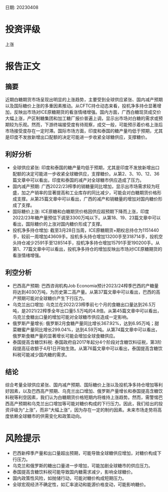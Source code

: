 
日期: 20230408

# 投资评级

上涨

# 报告正文

## 摘要

近期白糖期货市场呈现出明显的上涨趋势，主要受到全球供应紧张、国内减产预期以及国际糖价上涨的多重因素推动。从CFTC持仓动态来看，投机净多持仓显著增加，反映出市场对ICE原糖期货的看涨情绪增强。国内方面，广西白糖现货成交价大幅上涨，产区制糖集团和加工糖厂报价普遍上调，显示出市场对白糖的需求或预期较为乐观。然而，下游终端接受度有待观察，成交一般，可能预示着价格上涨后市场接受度存在一定时滞。国际市场方面，印度和泰国的糖产量均低于预期，尤其是印度不发放新增出口配额的决定可能进一步收紧全球糖供应，支撑糖价。

## 利好分析

* 全球供应紧张: 印度和泰国的糖产量均低于预期，尤其是印度不发放新增出口配额的决定可能进一步收紧全球糖供应，支撑糖价。从第2、3、10、12、36篇文章中可以看出，印度和泰国的减产对全球糖市供应造成了压力。
* 国内减产预期: 广西2022/23榨季的销糖量同比增加，显示出市场需求较为旺盛，加之产销率的显著提高和工业库存的同比减少，可能会对白糖期货价格形成支撑。从第25篇文章中可以看出，广西的减产和销糖量的增加对国内糖价形成了支撑。
* 国际糖价上涨: ICE原糖和白糖期货价格因供应超预期下降而上涨，印度2022/23年糖产量预估下调至3300万吨以下。从第18、19、23篇文章中可以看出，国际糖价的上涨对国内糖价形成了支撑。
* 投机净多持仓增加: 截至3月28日当周，ICE原糖期货+期权总持仓为1151440手，较前一周增加43609手。投机多头持仓增加13200手至318714手，投机空头持仓减少2591手至128514手，投机净多持仓增加15791手至190200手。从第1、77篇文章中可以看出，投机净多持仓的增加反映出市场对ICE原糖期货的看涨情绪增强。

## 利空分析

* 巴西高产预期: 巴西咨询机构Job Economia预计2023/24榨季巴西的产糖量将达到4030万吨，为历史第二高产量。从第37篇文章中可以看出，巴西的高产预期可能对全球糖价产生下行压力。
* 乌克兰出口增加: 乌克兰在2022/23榨季前七个月的食糖出口量达到26.5万吨，是2021/22榨季全年出口量5.5万吨的4.8倍。从第45篇文章中可以看出，乌克兰食糖出口量的增加可能对全球糖市供应造成一定影响。
* 俄罗斯产量增长: 俄罗斯2月食糖产量同比增长367.92%，达到6.95万吨；甜菜糖蜜产量同比增长299.04%，达到4.59万吨。从第74篇文章中可以看出，俄罗斯食糖产量的显著增长可能会增加全球食糖供应。
* 泰国提高含糖饮料税: 泰国政府自2017年起分4个阶段对含糖饮料征税，第3阶段提高征收额于4月1日开始生效。从第76篇文章中可以看出，泰国提高含糖饮料税可能减少国内糖的需求。

## 结论

综合考量全球供应紧张、国内减产预期、国际糖价上涨以及投机净多持仓增加等利好因素，以及巴西高产预期、乌克兰出口增加、俄罗斯产量增长和泰国提高含糖饮料税等利空因素，我们认为白糖期货价格短期内将维持上涨趋势。然而，需警惕巴西高产预期和乌克兰出口增加等可能对糖价构成的下行压力。因此，我们给出的投资评级为“上涨”，而非“大幅上涨”，因为存在一定的制约因素。未来市场走势将高度依赖全球糖市的供需变化和政策动向。

# 风险提示

* 巴西新榨季产量和出口量超出预期，可能导致全球糖供应增加，对糖价构成下行压力。
* 乌克兰和俄罗斯的糖出口量进一步增加，可能加剧全球糖市的供应压力。
* 泰国提高含糖饮料税可能导致国内糖需求减少，影响全球糖价。
* 国内政策性风险，如抛储行动，可能对糖价构成短期压力。
* 全球宏观经济不确定性，如汇率波动和能源价格变动，可能影响糖价。
